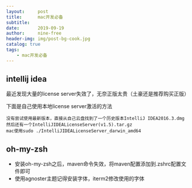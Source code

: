 ```yaml
---
layout:     post
title:      mac开发必备
subtitle: 
date:       2019-09-19
author:     nine-free
header-img: img/post-bg-cook.jpg
catalog: true
tags:
    - mac开发必备
---
```


## intellij idea
最近发现大量的license server失效了，无奈正版太贵（土豪还是推荐购买正版）

下面是自己使用本地license server激活的方法
```
没有尝试使用最新版本，直接从自己云盘找到了一个历史版本IntelliJ IDEA2016.3.dmg
然后还有一个IntelliJIDEALicenseServer(v1.5).tar.gz 
mac使用sudo ./IntelliJIDEALicenseServer_darwin_amd64

```
## oh-my-zsh
+ 安装oh-my-zsh之后，maven命令失效，将maven配置添加到.zshrc配置文件即可
+ 使用agnoster主题记得安装字体，iterm2修改使用的字体




